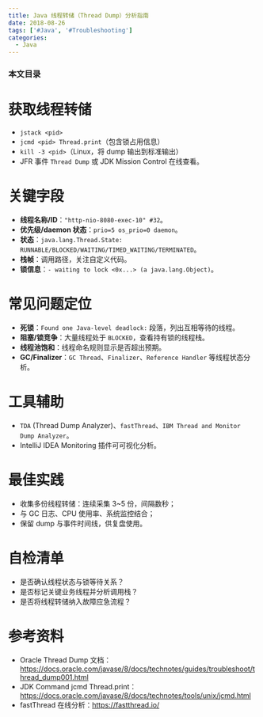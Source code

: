 ```yaml
---
title: Java 线程转储（Thread Dump）分析指南
date: 2018-08-26
tags: ['#Java', '#Troubleshooting']
categories:
  - Java
---
```


### 本文目录
<!-- toc -->

# 获取线程转储
- `jstack <pid>`
- `jcmd <pid> Thread.print`（包含锁占用信息）
- `kill -3 <pid>`（Linux，将 dump 输出到标准输出）
- JFR 事件 `Thread Dump` 或 JDK Mission Control 在线查看。

# 关键字段
- **线程名称/ID**：`"http-nio-8080-exec-10" #32`。
- **优先级/daemon 状态**：`prio=5 os_prio=0 daemon`。
- **状态**：`java.lang.Thread.State: RUNNABLE/BLOCKED/WAITING/TIMED_WAITING/TERMINATED`。
- **栈帧**：调用路径，关注自定义代码。
- **锁信息**：`- waiting to lock <0x...> (a java.lang.Object)`。

# 常见问题定位
- **死锁**：`Found one Java-level deadlock:` 段落，列出互相等待的线程。
- **阻塞/锁竞争**：大量线程处于 `BLOCKED`，查看持有锁的线程栈。
- **线程池饱和**：线程命名规则显示是否超出预期。
- **GC/Finalizer**：`GC Thread`、`Finalizer`、`Reference Handler` 等线程状态分析。

# 工具辅助
- `TDA` (Thread Dump Analyzer)、`fastThread`、`IBM Thread and Monitor Dump Analyzer`。
- IntelliJ IDEA Monitoring 插件可可视化分析。

# 最佳实践
- 收集多份线程转储：连续采集 3~5 份，间隔数秒；
- 与 GC 日志、CPU 使用率、系统监控结合；
- 保留 dump 与事件时间线，供复盘使用。

# 自检清单
- 是否确认线程状态与锁等待关系？
- 是否标记关键业务线程并分析调用栈？
- 是否将线程转储纳入故障应急流程？

# 参考资料
- Oracle Thread Dump 文档：https://docs.oracle.com/javase/8/docs/technotes/guides/troubleshoot/thread_dump001.html
- JDK Command jcmd Thread.print：https://docs.oracle.com/javase/8/docs/technotes/tools/unix/jcmd.html
- fastThread 在线分析：https://fastthread.io/
